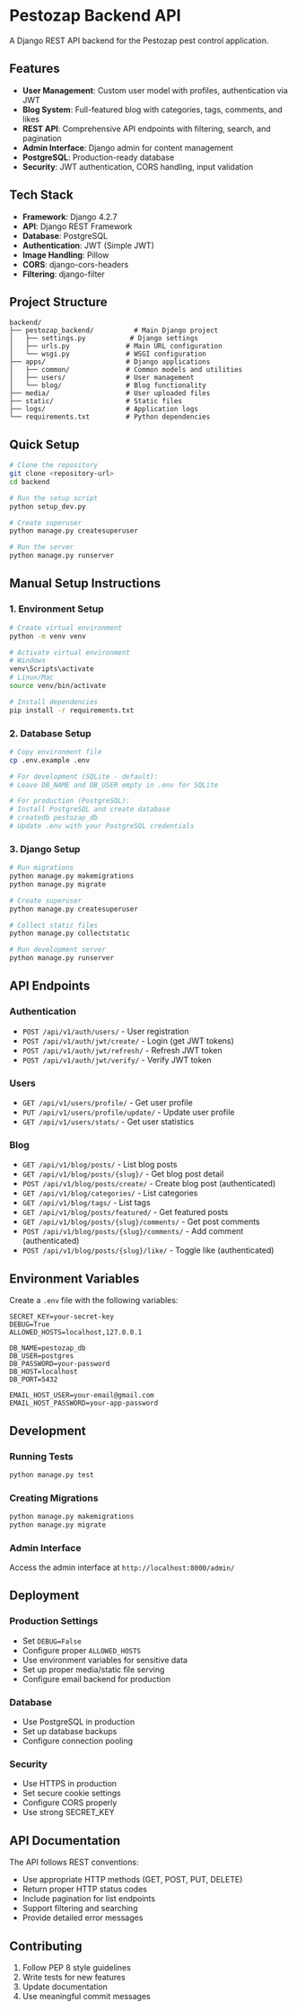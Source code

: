# Pestozap Backend API

A Django REST API backend for the Pestozap pest control application.

## Features

- **User Management**: Custom user model with profiles, authentication via JWT
- **Blog System**: Full-featured blog with categories, tags, comments, and likes
- **REST API**: Comprehensive API endpoints with filtering, search, and pagination
- **Admin Interface**: Django admin for content management
- **PostgreSQL**: Production-ready database
- **Security**: JWT authentication, CORS handling, input validation

## Tech Stack

- **Framework**: Django 4.2.7
- **API**: Django REST Framework
- **Database**: PostgreSQL
- **Authentication**: JWT (Simple JWT)
- **Image Handling**: Pillow
- **CORS**: django-cors-headers
- **Filtering**: django-filter

## Project Structure

```
backend/
├── pestozap_backend/          # Main Django project
│   ├── settings.py           # Django settings
│   ├── urls.py              # Main URL configuration
│   └── wsgi.py              # WSGI configuration
├── apps/                    # Django applications
│   ├── common/              # Common models and utilities
│   ├── users/               # User management
│   └── blog/                # Blog functionality
├── media/                   # User uploaded files
├── static/                  # Static files
├── logs/                    # Application logs
└── requirements.txt         # Python dependencies
```

## Quick Setup

```bash
# Clone the repository
git clone <repository-url>
cd backend

# Run the setup script
python setup_dev.py

# Create superuser
python manage.py createsuperuser

# Run the server
python manage.py runserver
```

## Manual Setup Instructions

### 1. Environment Setup

```bash
# Create virtual environment
python -m venv venv

# Activate virtual environment
# Windows
venv\Scripts\activate
# Linux/Mac
source venv/bin/activate

# Install dependencies
pip install -r requirements.txt
```

### 2. Database Setup

```bash
# Copy environment file
cp .env.example .env

# For development (SQLite - default):
# Leave DB_NAME and DB_USER empty in .env for SQLite

# For production (PostgreSQL):
# Install PostgreSQL and create database
# createdb pestozap_db
# Update .env with your PostgreSQL credentials
```

### 3. Django Setup

```bash
# Run migrations
python manage.py makemigrations
python manage.py migrate

# Create superuser
python manage.py createsuperuser

# Collect static files
python manage.py collectstatic

# Run development server
python manage.py runserver
```

## API Endpoints

### Authentication
- `POST /api/v1/auth/users/` - User registration
- `POST /api/v1/auth/jwt/create/` - Login (get JWT tokens)
- `POST /api/v1/auth/jwt/refresh/` - Refresh JWT token
- `POST /api/v1/auth/jwt/verify/` - Verify JWT token

### Users
- `GET /api/v1/users/profile/` - Get user profile
- `PUT /api/v1/users/profile/update/` - Update user profile
- `GET /api/v1/users/stats/` - Get user statistics

### Blog
- `GET /api/v1/blog/posts/` - List blog posts
- `GET /api/v1/blog/posts/{slug}/` - Get blog post detail
- `POST /api/v1/blog/posts/create/` - Create blog post (authenticated)
- `GET /api/v1/blog/categories/` - List categories
- `GET /api/v1/blog/tags/` - List tags
- `GET /api/v1/blog/posts/featured/` - Get featured posts
- `GET /api/v1/blog/posts/{slug}/comments/` - Get post comments
- `POST /api/v1/blog/posts/{slug}/comments/` - Add comment (authenticated)
- `POST /api/v1/blog/posts/{slug}/like/` - Toggle like (authenticated)

## Environment Variables

Create a `.env` file with the following variables:

```env
SECRET_KEY=your-secret-key
DEBUG=True
ALLOWED_HOSTS=localhost,127.0.0.1

DB_NAME=pestozap_db
DB_USER=postgres
DB_PASSWORD=your-password
DB_HOST=localhost
DB_PORT=5432

EMAIL_HOST_USER=your-email@gmail.com
EMAIL_HOST_PASSWORD=your-app-password
```

## Development

### Running Tests
```bash
python manage.py test
```

### Creating Migrations
```bash
python manage.py makemigrations
python manage.py migrate
```

### Admin Interface
Access the admin interface at `http://localhost:8000/admin/`

## Deployment

### Production Settings
- Set `DEBUG=False`
- Configure proper `ALLOWED_HOSTS`
- Use environment variables for sensitive data
- Set up proper media/static file serving
- Configure email backend for production

### Database
- Use PostgreSQL in production
- Set up database backups
- Configure connection pooling

### Security
- Use HTTPS in production
- Set secure cookie settings
- Configure CORS properly
- Use strong SECRET_KEY

## API Documentation

The API follows REST conventions:
- Use appropriate HTTP methods (GET, POST, PUT, DELETE)
- Return proper HTTP status codes
- Include pagination for list endpoints
- Support filtering and searching
- Provide detailed error messages

## Contributing

1. Follow PEP 8 style guidelines
2. Write tests for new features
3. Update documentation
4. Use meaningful commit messages